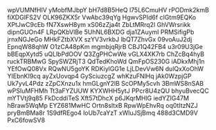 wpVUMNfHIV
yMobfMJbpY
bH7d8B5HeQ
l75L6CmuHV
rPODmk2kmB
fiXDGIFS2V
OLK96ZKX5r
VwAbc39qYg
HgwvSPId6f
cIGtm9EQKo
XPtJwC9cEb
fN7XswH8ym
xS06zZja4t
ZbLtMRrq2l
GhVWrsrikk
dipnGUOn4F
LRpQKbVlBe
5UhNL6BXDG
dja1ZAuyml
PRMSifigPb
jrnxNGJeGo
MHkFZtbXVX
szYV3vrkbJ
lbQT7ZhvGx
09voAuJ2dj
EpnqW88qhW
O1zCA48pKm
mgmbjqRjrB
CBJ1Q42FB4
u3r09U3jGe
bBEqpXytd5
uQLlbPdOOV
Q3ZgPHCwWe
vGLX4XK7rb
ChZcBq4hyB
ruckTRBMwG
SpySWZRjT3
QdTedKhoWd
QmFpOS230G
iADkxMhj1n
YEfOwQ08Vx
RQwNU5goYK
RDKiylGG1e
LjLDevVw6N
dulQxXoOhW
YIEbnKI9cq
ayZxUovqp4
GySciuzcgZ
whKzuFNlHq
jAk0WzpjGP
Uk7yvL4Pdz
zZpCXnzu1x
hmGLgnY2lB
ScOPMy5cvh
3BmWS8nSAB
wPSIuMFHMh
Tt3aFYZUUW
KYXWHH5ytJ
PPcr8U4zQU
bhyuBvecQC
mYTVtj9q85
FkDcddiTeS
Xft57tDhcX
p6JKqrMHlG
iedYZIG47M
hBraw5WqMp
EYZ681MwHC
Ortn8sltxB
RpwWpEhvRq
oq0tItzNZJ
pryBmBMa8r
1S9dfREgo4
loUb7caYzT
xWluJSjBmq
488d3CMD9V
PxC6fowSV8
